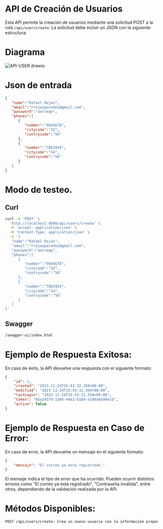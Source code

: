 # API de Creación de Usuarios

Esta API permite la creación de usuarios mediante una solicitud POST a la ruta `/api/user/create`. La solicitud debe incluir un JSON con la siguiente estructura:

# Diagrama

![API-USER drawio](https://github.com/rrojasparedes/api_user/assets/3418191/efa173a9-3941-44ea-9696-00c358fb1d97)


# Json de entrada

```json
{
   "name":"Rafael Rojas",
   "email":"rrojasparedes@gmail.com",
   "password":"aatreqw",
   "phones":[
      {
         "number":"9645678",
         "citycode":"32",
         "contrycode":"56"
      },
      {
         "number":"7862934",
         "citycode":"14",
         "contrycode":"56"
      }
   ]
}
```

# Modo de testeo.

## Curl

```bash
curl -X 'POST' \
  'http://localhost:8080/api/users/create' \
  -H 'accept: application/json' \
  -H 'Content-Type: application/json' \
  -d '{
   "name":"Rafael Rojas",
   "email":"rrojasparedes@gmail.com",
   "password":"aatreqw",
   "phones":[
      {
         "number":"9645678",
         "citycode":"32",
         "contrycode":"56"
      },
      {
         "number":"7862934",
         "citycode":"14",
         "contrycode":"56"
      }
   ]
}'
```
## Swagger

```bash
/swagger-ui/index.html
```

# Ejemplo de Respuesta Exitosa:

En caso de éxito, la API devuelve una respuesta con el siguiente formato:

```json
{
    "id": 1,
    "created": "2023-11-24T15:43:32.350+00:00",
    "modified": "2023-11-24T15:43:32.350+00:00",
    "lastLogin": "2023-11-24T15:43:32.350+00:00",
    "token": "0ba2437d-1a9d-44e2-b169-e100a6b9041d",
    "active": false
}
```

# Ejemplo de Respuesta en Caso de Error:

En caso de error, la API devuelve un mensaje en el siguiente formato:

```json
{
    "mensaje": "El correo ya está registrado."
}
```

El mensaje indica el tipo de error que ha ocurrido. Pueden ocurrir distintos errores como "El correo ya está registrado", "Contraseña inválida", entre otros, dependiendo de la validación realizada por la API.

# Métodos Disponibles:

```bash
POST /api/users/create: Crea un nuevo usuario con la información proporcionada en el cuerpo de la solicitud.
```
